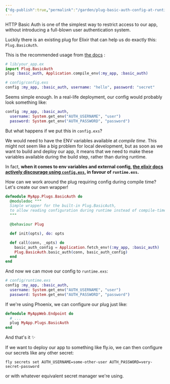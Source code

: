 ```yaml
---
{"dg-publish":true,"permalink":"/garden/plug-basic-auth-config-at-runtime/","tags":["elixir","phoenix","plug","dev"],"created":"2025-06-01T10:53:11.542+01:00","updated":"2025-06-01T11:36:49.996+01:00"}
---
```


HTTP Basic Auth is one of the simplest way to restrict access to our app, without introducing a full-blown user authentication system.

Luckily there is an existing plug for Elixir that can help us do exactly this: `Plug.BasicAuth`.

This is the recommended usage from [the docs](https://hexdocs.pm/plug/Plug.BasicAuth.html) :
```elixir
# lib/your_app.ex
import Plug.BasicAuth
plug :basic_auth, Application.compile_env(:my_app, :basic_auth)

# config/config.exs
config :my_app, :basic_auth, username: "hello", password: "secret"
```
Seems simple enough.  In a real-life deployment, our config would probably look something like:
```elixir
config :my_app, :basic_auth,
  username: System.get_env("AUTH_USERNAME", "user")
  password: System.get_env("AUTH_PASSWORD", "password")
``` 

But what happens if we put this in `config.exs`?

We would need to have the ENV variables available at _compile time_.
This might not seem like a big problem for local development, but as soon as we want to build and deploy our app, it means that we need to make these variables available during the build step, rather than during runtime.

In fact, **when it comes to env variables and external config, [the elixir docs actively discourage using `config.exs`](https://hexdocs.pm/elixir/config-and-releases.html#configuration), in favour of `runtime.exs`.**

How can we work around the plug requiring config during compile time?
Let's create our own wrapper!
```elixir
defmodule MyApp.Plugs.BasicAuth do
  @moduledoc """
  Simple wrapper for the built-in Plug.BasicAuth,
  to allow reading configuration during runtime instead of compile-time.
  """

  @behaviour Plug

  def init(opts), do: opts

  def call(conn, _opts) do
    basic_auth_config = Application.fetch_env!(:my_app, :basic_auth)
    Plug.BasicAuth.basic_auth(conn, basic_auth_config)
  end
end
```
And now we can move our config to `runtime.exs`:
```elixir
# config/runtime.exs
config :my_app, :basic_auth,
  username: System.get_env("AUTH_USERNAME", "user")
  password: System.get_env("AUTH_PASSWORD", "password")
```
If we're using Phoenix, we can configure our plug just like:
```elixir
defmodule MyAppWeb.Endpoint do
  # ...
  plug MyApp.Plugs.BasicAuth
end
```
And that's it ✨

If we want to deploy our app to something like fly.io, we can then configure our secrets like any other secret:
```
fly secrets set AUTH_USERNAME=some-other-user AUTH_PASSWORD=very-secret-password
```
or with whatever equivalent secret manager we're using.